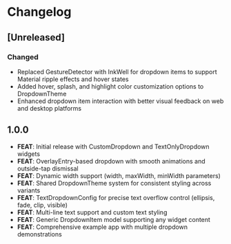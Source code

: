 # Changelog

## [Unreleased]

### Changed
- Replaced GestureDetector with InkWell for dropdown items to support Material ripple effects and hover states
- Added hover, splash, and highlight color customization options to DropdownTheme
- Enhanced dropdown item interaction with better visual feedback on web and desktop platforms

## 1.0.0

* **FEAT**: Initial release with CustomDropdown and TextOnlyDropdown widgets
* **FEAT**: OverlayEntry-based dropdown with smooth animations and outside-tap dismissal  
* **FEAT**: Dynamic width support (width, maxWidth, minWidth parameters)
* **FEAT**: Shared DropdownTheme system for consistent styling across variants
* **FEAT**: TextDropdownConfig for precise text overflow control (ellipsis, fade, clip, visible)
* **FEAT**: Multi-line text support and custom text styling
* **FEAT**: Generic DropdownItem model supporting any widget content
* **FEAT**: Comprehensive example app with multiple dropdown demonstrations